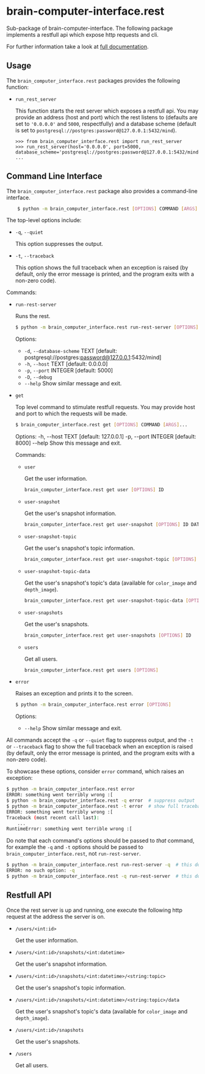 # brain-computer-interface.rest

Sub-package of brain-computer-interface.
The following package implements a restfull api which expose http requests and cli.

For further information take a look at [full documentation](https://the-unbearable-ease-of-programming.readthedocs.io/en/latest/rest/rest.html).

## Usage

The `brain_computer_interface.rest` packages provides the following function:

- `run_rest_server`

    This function starts the rest server which exposes a restfull api.
    You may provide an address (host and port) which the rest listens to (defaults are set to ``'0.0.0.0'`` and ``5000``, respectfully) and a database scheme (default is set to ``postgresql://postgres:password@127.0.0.1:5432/mind``). 

    ```pycon
    >>> from brain_computer_interface.rest import run_rest_server
    >>> run_rest_server(host='0.0.0.0', port=5000, database_scheme='postgresql://postgres:password@127.0.0.1:5432/mind')
    ...
    ```

## Command Line Interface

The `brain_computer_interface.rest` package also provides a command-line interface.
```sh
    $ python -m brain_computer_interface.rest [OPTIONS] COMMAND [ARGS]
```

The top-level options include:

- ``-q``, ``--quiet``

    This option suppresses the output.

- ``-t``, ``--traceback``

    This option shows the full traceback when an exception is raised (by
    default, only the error message is printed, and the program exits with a
    non-zero code).

Commands:

- ``run-rest-server``

    Runs the rest.

    ```sh
    $ python -m brain_computer_interface.rest run-rest-server [OPTIONS]
    ```
    Options:
    - ``-d``, ``--database-scheme`` TEXT [default: postgresql://postgres:password@127.0.0.1:5432/mind]
    - ``-h``, ``--host`` TEXT            [default: 0.0.0.0]
    - ``-p``, ``--port`` INTEGER         [default: 5000]
    - ``-D``, ``--debug``
    - ``--help``                         Show similar message and exit.

- ``get``

    Top level command to stimulate restfull requests.
    You may provide host and port to which the requests will be made.

    ```sh
    $ brain_computer_interface.rest get [OPTIONS] COMMAND [ARGS]...
    ```
    Options:
    -h, --host TEXT     [default: 127.0.0.1]
    -p, --port INTEGER  [default: 8000]
    --help              Show this message and exit.

    Commands:

    - ``user``

        Get the user information.

        ```sh
        brain_computer_interface.rest get user [OPTIONS] ID
        ```

    - ``user-snapshot``

        Get the user's snapshot information.

        ```sh
        brain_computer_interface.rest get user-snapshot [OPTIONS] ID DATETIME
        ```

    - ``user-snapshot-topic``

        Get the user's snapshot's topic information.

        ```sh
        brain_computer_interface.rest get user-snapshot-topic [OPTIONS] ID DATETIME TOPIC
        ```

    - ``user-snapshot-topic-data``

        Get the user's snapshot's topic's data (available for `color_image` and `depth_image`).

        ```sh
        brain_computer_interface.rest get user-snapshot-topic-data [OPTIONS] ID DATETIME TOPIC
        ```

    - ``user-snapshots``

        Get the user's snapshots.

        ```sh
        brain_computer_interface.rest get user-snapshots [OPTIONS] ID
        ```

    - ``users``

        Get all users.

        ```sh
        brain_computer_interface.rest get users [OPTIONS]
        ```

- `error`

    Raises an exception and prints it to the screen.

    ```sh
    $ python -m brain_computer_interface.rest error [OPTIONS]
    ```

    Options:
    - ``--help``                  Show similar message and exit.

All commands accept the `-q` or `--quiet` flag to suppress output, and the `-t`
or `--traceback` flag to show the full traceback when an exception is raised
(by default, only the error message is printed, and the program exits with a
non-zero code).

To showcase these options, consider `error` command, which raises an exception:

```sh
$ python -m brain_computer_interface.rest error
ERROR: something went terribly wrong :[
$ python -m brain_computer_interface.rest -q error  # suppress output
$ python -m brain_computer_interface.rest -t error  # show full traceback
ERROR: something went terribly wrong :[
Traceback (most recent call last):
    ...
RuntimeError: something went terrible wrong :[
```

Do note that each command's options should be passed to *that* command, for example the `-q` and `-t` options should be passed to `brain_computer_interface.rest`, not `run-rest-server`.

```sh
$ python -m brain_computer_interface.rest run-rest-server -q  # this doesn't work
ERROR: no such option: -q
$ python -m brain_computer_interface.rest -q run-rest-server  # this does work
```

## Restfull API

Once the rest server is up and running, one execute the following http request at the address the server is on.

- ``/users/<int:id>``

    Get the user information.

- ``/users/<int:id>/snapshots/<int:datetime>``

    Get the user's snapshot information.

- ``/users/<int:id>/snapshots/<int:datetime>/<string:topic>``

    Get the user's snapshot's topic information.

- ``/users/<int:id>/snapshots/<int:datetime>/<string:topic>/data``

    Get the user's snapshot's topic's data (available for `color_image` and `depth_image`).

- ``/users/<int:id>/snapshots``

    Get the user's snapshots.

- ``/users``

    Get all users.
